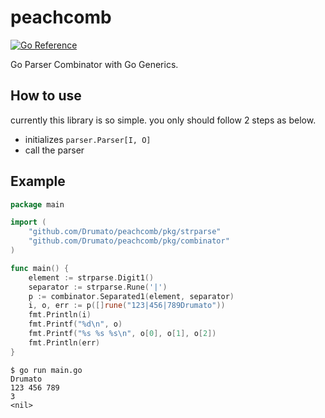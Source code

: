 # peachcomb

[![Go Reference](https://pkg.go.dev/badge/github.com/Drumato/peachcomb.svg)](https://pkg.go.dev/github.com/Drumato/peachcomb)  

Go Parser Combinator with Go Generics.  

## How to use

currently this library is so simple. you only should follow 2 steps as below.

- initializes `parser.Parser[I, O]`
- call the parser

## Example

```go
package main

import (
    "github.com/Drumato/peachcomb/pkg/strparse"
    "github.com/Drumato/peachcomb/pkg/combinator"
)

func main() {
	element := strparse.Digit1()
	separator := strparse.Rune('|')
	p := combinator.Separated1(element, separator)
	i, o, err := p([]rune("123|456|789Drumato"))
	fmt.Println(i)
	fmt.Printf("%d\n", o)
	fmt.Printf("%s %s %s\n", o[0], o[1], o[2])
	fmt.Println(err)
}
```

```shell
$ go run main.go
Drumato
123 456 789
3
<nil>
```
